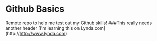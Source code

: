 # Github Basics
Remote repo to help me test out my Github skills!
###This really needs another header
[I'm learning this on Lynda.com] (http://http://www.lynda.com)
